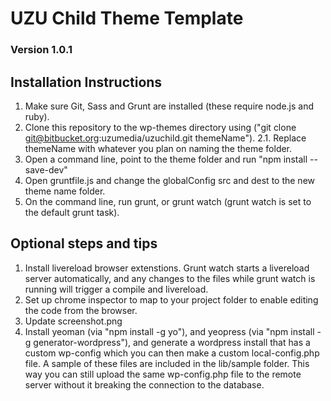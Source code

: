 # UZU Child Theme Template
### Version 1.0.1

## Installation Instructions

1. Make sure Git, Sass and Grunt are installed (these require node.js and ruby).
2. Clone this repository to the wp-themes directory using ("git clone git@bitbucket.org:uzumedia/uzuchild.git themeName").
2.1. Replace themeName with whatever you plan on naming the theme folder.
3. Open a command line, point to the theme folder and run "npm install --save-dev"
4. Open gruntfile.js and change the globalConfig src and dest to the new theme name folder.
5. On the command line, run grunt, or grunt watch (grunt watch is set to the default grunt task).

## Optional steps and tips

1. Install livereload browser extenstions. Grunt watch starts a livereload server automatically, and any changes to the files while grunt watch is running will trigger a compile and livereload.
2. Set up chrome inspector to map to your project folder to enable editing the code from the browser.
3. Update screenshot.png
4. Install yeoman (via "npm install -g yo"), and yeopress (via "npm install -g generator-wordpress"), and generate a wordpress install that has a custom wp-config which you can then make a custom local-config.php file. A sample of these files are included in the lib/sample folder. This way you can still upload the same wp-config.php file to the remote server without it breaking the connection to the database.